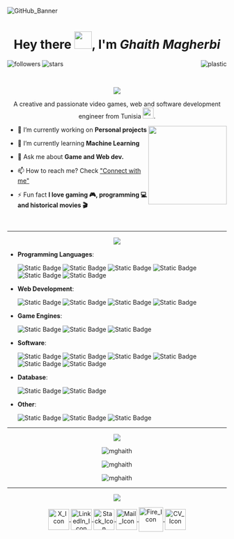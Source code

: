 ![GitHub_Banner](https://github.com/MGhaith/MGhaith/assets/57289554/0cef5fa3-087c-4d4b-93b1-c490267b190a)

<h1 align="center" text-decoration="none">Hey there <img src="https://github.com/MGhaith/MGhaith/assets/57289554/2dd38071-5622-4252-bc74-dfc667447ee9" width="40px" height="40px"/>, I'm <i>Ghaith Magherbi</i></h1>

![followers](https://img.shields.io/github/followers/mghaith?style=social)
![stars](https://img.shields.io/github/stars/mghaith?style=social)
<img align="right" src="https://komarev.com/ghpvc/?username=mghaith&label=Profile Views&color=1b1b32&style=flat" alt="plastic" />

<br>

  
<p align="center"><img src="https://github.com/MGhaith/MGhaith/assets/57289554/ce9b0520-9c69-47d9-9f9b-c7980f91961b"/></p>

<p align="center">A creative and passionate video games, web and software development engineer from Tunisia <img padding_top="10px" height="25px" width="25px" src="https://github.com/MGhaith/MGhaith/assets/57289554/dea229d7-baac-4947-b870-01fefb058920"/>.</p>

<img align="right" src = "https://user-images.githubusercontent.com/63050133/156777293-72a6e681-2582-4a9d-ad92-09d1181d47c7.gif" width = 180px height=180px>

- 🔭 I’m currently working on **Personal projects**

- 🌱 I’m currently learning **Machine Learning**
  
- 💬 Ask me about **Game and Web dev.**

- 📫 How to reach me? Check <a href="#connect">"Connect with me"</a>

- ⚡ Fun fact **I love gaming 🎮, programming 💻 and historical movies 🎬**


<br>

------


<p align="center"><img src="https://github.com/MGhaith/MGhaith/assets/57289554/8c62647a-6c1f-4fca-81f0-ba98e47a1d8d"/></p>
 <p border="1px">
   
   - **Programming Languages**:
     
     ![Static Badge](https://img.shields.io/badge/C-%23A8B9CC?style=for-the-badge&logo=c&logoColor=ivory)
     ![Static Badge](https://img.shields.io/badge/C%2B%2B-%2300599C?style=for-the-badge&logo=C%2B%2B&logoColor=ivory)
     ![Static Badge](https://img.shields.io/badge/C%23-%23512BD4?style=for-the-badge&logo=csharp&logoColor=ivory)
     ![Static Badge](https://img.shields.io/badge/Python-%233776AB?style=for-the-badge&logo=python&logoColor=ivory)
     ![Static Badge](https://img.shields.io/badge/PHP-%23777BB4?style=for-the-badge&logo=php&logoColor=ivory)
     ![Static Badge](https://img.shields.io/badge/JavaScript-%23F7DF1E?style=for-the-badge&logo=javascript&logoColor=black)

   - **Web Development**:
     
     ![Static Badge](https://img.shields.io/badge/Laravel-%23FF2D20?style=for-the-badge&logo=laravel&logoColor=black)
     ![Static Badge](https://img.shields.io/badge/Angular-%23DD0031?style=for-the-badge&logo=angular&logoColor=black)
     ![Static Badge](https://img.shields.io/badge/HTML-%23E34F26?style=for-the-badge&logo=html5&logoColor=black)
     ![Static Badge](https://img.shields.io/badge/CSS-%231572B6?style=for-the-badge&logo=css3&logoColor=black)

   -  **Game Engines**:
     
      ![Static Badge](https://img.shields.io/badge/Unity-%23000000?style=for-the-badge&logo=unity&logoColor=ivory)
      ![Static Badge](https://img.shields.io/badge/Unreal%20Engine-%230E1128?style=for-the-badge&logo=unrealengine&logoColor=ivory)
      ![Static Badge](https://img.shields.io/badge/Godot-%23478CBF?style=for-the-badge&logo=godotengine&logoColor=ivory)

  -  **Software**:

     ![Static Badge](https://img.shields.io/badge/Blender-%23E87D0D?style=for-the-badge&logo=blender&logoColor=black)
     ![Static Badge](https://img.shields.io/badge/Adobe%20Photoshop-%2331A8FF?style=for-the-badge&logo=adobephotoshop&logoColor=black)
     ![Static Badge](https://img.shields.io/badge/Adobe%20Illustrator-%23FF9A00?style=for-the-badge&logo=adobeillustrator&logoColor=black)
     ![Static Badge](https://img.shields.io/badge/Postman-%23FF6C37?style=for-the-badge&logo=postman&logoColor=black)
     ![Static Badge](https://img.shields.io/badge/XAMPP-%23FB7A24?style=for-the-badge&logo=xampp&logoColor=black)
     ![Static Badge](https://img.shields.io/badge/Perforce-%23404040?style=for-the-badge&logo=perforce&logoColor=ivory)

  -  **Database**:

     ![Static Badge](https://img.shields.io/badge/MySQL-%234479A1?style=for-the-badge&logo=mysql&logoColor=black)
     ![Static Badge](https://img.shields.io/badge/Oracle-%23F80000?style=for-the-badge&logo=oracle&logoColor=black)
    
  -  **Other**:

     ![Static Badge](https://img.shields.io/badge/Linux-%23FCC624?style=for-the-badge&logo=linux&logoColor=black)
     ![Static Badge](https://img.shields.io/badge/Git-%23F05032?style=for-the-badge&logo=git&logoColor=black)
     ![Static Badge](https://img.shields.io/badge/GitHub-%23181717?style=for-the-badge&logo=github&logoColor=ivory)
 </p>
 
------

  
 <div align="center">
   
  <img src="https://github.com/MGhaith/MGhaith/assets/57289554/0c43f729-836a-4634-9790-84d840ecb257"> <br>
  
  <p>
    <img src="https://github-readme-stats.vercel.app/api/top-langs?username=mghaith&show_icons=true&locale=en&layout=compact&theme=tokyonight" alt="mghaith" />
  </p>
  <p>
    <img src="https://github-readme-stats.vercel.app/api?username=mghaith&show_icons=true&locale=en&theme=tokyonight" alt="mghaith" />
  </p>
  <p>
    <img src="https://github-readme-streak-stats.herokuapp.com/?user=mghaith&theme=tokyonight" alt="mghaith" />
  </p>

</div>


------

<div id="connect" align="center">
<img src="https://github.com/MGhaith/MGhaith/assets/57289554/1d8a9cf7-f7f6-4e5d-ba96-009d7cfd41d1"/>
<p>
<a rel="noopener noreferrer" href="https://twitter.com/retr0_tn" target="_blank">
  <img align="center" src="https://img.icons8.com/?size=96&id=8HtzWaaC5y60&format=png" alt="X_Icon" height="48" width="48" />
</a>
  
<a rel="noopener noreferrer" href="https://linkedin.com/in/ghaith-magherbi" target="_blank" > 
  <img align="center" src="https://img.icons8.com/?size=96&id=DYoTRhf8VVC1&format=png"  alt="LinkedIn_Icon" height="48" width="48" />
</a>

<a rel="noopener noreferrer" href="https://stackoverflow.com/users/15550099/retr0" target="_blank" > 
  <img align="center" src="https://img.icons8.com/?size=96&id=13955&format=png"  alt="Stack_Icon" height="48" width="48" />
</a>

<a rel="noopener noreferrer" href="https://mail.google.com/mail/?view=cm&fs=1&to=retr0creativegm@gmail.com&su=Saying%20Hi.&body=Hey%20Ghaith," target="_blank" > 
  <img align="center" src="https://img.icons8.com/?size=96&id=RUVBnu6Mciid&format=png"  alt="Mail_Icon" height="48" width="48" />
</a>

<a rel="noopener noreferrer" href="https://www.freecodecamp.org/Gahith_Magherbi" target="_blank" > 
  <img align="center" src="https://img.icons8.com/?size=112&id=1bI3Ja53BssG&format=png"  alt="Fire_Icon" height="56" width="56" />
</a>

<a rel="noopener noreferrer" href="https://drive.google.com/uc?export=download&id=1_J3bjWs3Z4MtbO7zw1rG_XQY43tJA-NR" target="_blank" > 
  <img align="center" src="https://img.icons8.com/?size=96&id=bskQEfQJvdO4&format=png"  alt="CV_Icon" height="48" width="48" />
</a>
</p>
</div>
